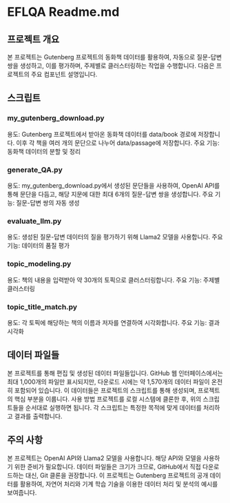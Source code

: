 EFLQA Readme.md
===============
프로젝트 개요
-------------
본 프로젝트는 Gutenberg 프로젝트의 동화책 데이터를 활용하여, 자동으로 질문-답변 쌍을 생성하고, 이를 평가하며, 주제별로 클러스터링하는 작업을 수행합니다. 다음은 프로젝트의 주요 컴포넌트 설명입니다.

스크립트
-------------
### my_gutenberg_download.py

용도: Gutenberg 프로젝트에서 받아온 동화책 데이터를 data/book 경로에 저장합니다. 이후 각 책을 여러 개의 문단으로 나누어 data/passage에 저장합니다.
주요 기능: 동화책 데이터의 분할 및 정리
### generate_QA.py

용도: my_gutenberg_download.py에서 생성된 문단들을 사용하여, OpenAI API를 통해 문단을 다듬고, 해당 지문에 대한 최대 6개의 질문-답변 쌍을 생성합니다.
주요 기능: 질문-답변 쌍의 자동 생성
### evaluate_llm.py

용도: 생성된 질문-답변 데이터의 질을 평가하기 위해 Llama2 모델을 사용합니다.
주요 기능: 데이터의 품질 평가
### topic_modeling.py

용도: 책의 내용을 입력받아 약 30개의 토픽으로 클러스터링합니다.
주요 기능: 주제별 클러스터링
### topic_title_match.py

용도: 각 토픽에 해당하는 책의 이름과 저자를 연결하여 시각화합니다.
주요 기능: 결과 시각화

데이터 파일들
-------------
본 프로젝트를 통해 편집 및 생성된 데이터 파일들입니다. GitHub 웹 인터페이스에서는 최대 1,000개의 파일만 표시되지만, 다운로드 시에는 약 1,570개의 데이터 파일이 온전히 포함되어 있습니다. 이 데이터들은 프로젝트의 스크립트를 통해 생성되며, 프로젝트의 핵심 부분을 이룹니다.
사용 방법
프로젝트를 로컬 시스템에 클론한 후, 위의 스크립트들을 순서대로 실행하면 됩니다. 각 스크립트는 특정한 목적에 맞게 데이터를 처리하고 결과를 출력합니다.

주의 사항
-------------
본 프로젝트는 OpenAI API와 Llama2 모델을 사용합니다. 해당 API와 모델을 사용하기 위한 준비가 필요합니다.
데이터 파일들은 크기가 크므로, GitHub에서 직접 다운로드하는 대신, Git 클론을 권장합니다.
이 프로젝트는 Gutenberg 프로젝트의 공개 데이터를 활용하여, 자연어 처리와 기계 학습 기술을 이용한 데이터 처리 및 분석의 예시를 보여줍니다.
